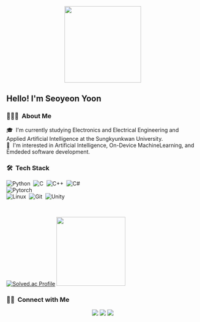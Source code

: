 <p align="center"><img src=https://github.com/minakusi/minakusi/assets/48312123/8ac89296-2086-4675-9267-d71c68dd259b height="200px" width="200px"></p>

<h2>Hello! I'm Seoyeon Yoon</h2>

<!-- ## 👋 &nbsp;Hey there! I'm Aditya -->

### 👨🏻‍💻 &nbsp;About Me

🎓 &nbsp;I'm currently studying Electronics and Electrical Engineering and Applied Artificial Intelligence at the Sungkyunkwan University.\
🌱 &nbsp;I'm interested in Artificial Intelligence, On-Device MachineLearning, and Emdeded software development.


### 🛠 &nbsp;Tech Stack

![Python](https://img.shields.io/badge/-Python-05122A?style=flat&logo=python)&nbsp;
![C](https://img.shields.io/badge/-C-05122A?style=flat&logo=C&logoColor=A8B9CC)&nbsp;
![C++](https://img.shields.io/badge/-C++-05122A?style=flat&logo=C%2B%2B&logoColor=00599C)&nbsp;
![C#](https://img.shields.io/badge/-C%23-05122A?style=flat&logo=Csharp&logoColor=00599C)&nbsp;    
![Pytorch](https://img.shields.io/badge/-Pytorch-05122A?style=flat&logo=pytorch)&nbsp;  
![Linux](https://img.shields.io/badge/-Linux-05122A?style=flat&logo=linux)&nbsp;
![Git](https://img.shields.io/badge/-Git-05122A?style=flat&logo=git)&nbsp;
![Unity](https://img.shields.io/badge/-Unity-05122A?style=flat&logo=unity)&nbsp;

<br/>
<p align="center">
  
  [![Solved.ac Profile](http://mazassumnida.wtf/api/v2/generate_badge?boj=syy000405)](https://solved.ac/syy000405/)
  <a href="https://github.com/minakusi">
  <img height="180em" src="https://github-readme-stats-eight-theta.vercel.app/api/top-langs/?username=minakusi&layout=compact&langs_count=8&theme=algolia"/>
</a> 
</p>

### 🤝🏻 &nbsp;Connect with Me

<p align="center">
<a href="https://www.linkedin.com/in/%EC%84%9C%EC%97%B0-%EC%9C%A4-8069841b4/"><img src="https://img.shields.io/badge/-윤서연-0077B5?style=flat&logo=Linkedin&logoColor=white"/></a>
<a href="mailto:seoeyon737@gmail.com"><img src="https://img.shields.io/badge/-seoyeon737@gmail.com-D14836?style=flat&logo=Gmail&logoColor=white"/></a>
<a href=""><img src="https://img.shields.io/badge/-CV-000000?style=flat&logo=ReadMe&logoColor=white"/></a>
</p>
